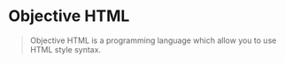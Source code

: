 
# Objective HTML

> Objective HTML is a programming language which allow you to use HTML style syntax.
